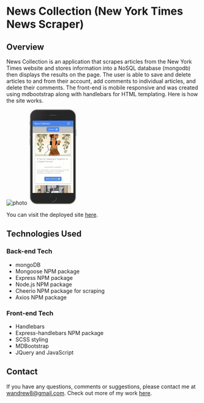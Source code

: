# News Collection (New York Times News Scraper)

## Overview

News Collection is an application that scrapes articles from the New York Times website and stores information into a NoSQL database (mongodb) then displays the results on the page. The user is able to save and delete articles to and from their account, add comments to individual articles, and delete their comments. The front-end is mobile responsive and was created using mdbootstrap along with handlebars for HTML templating. Here is how the site works. 

![photo](./public/assets/images/news-collection.gif)
![photo](./public/assets/images/news-collection-mobile.gif)

You can visit the deployed site [here](https://warm-plains-56339.herokuapp.com/).

## Technologies Used

### Back-end Tech

* mongoDB
* Mongoose NPM package
* Express NPM package
* Node.js NPM package
* Cheerio NPM package for scraping
* Axios NPM package

### Front-end Tech

* Handlebars
* Express-handlebars NPM package
* SCSS styling
* MDBootstrap
* JQuery and JavaScript

## Contact
If you have any questions, comments or suggestions, please contact me at wandrew8@gmail.com. Check out more of my work [here](https://wandrew8.github.io/Personal-Website/).

